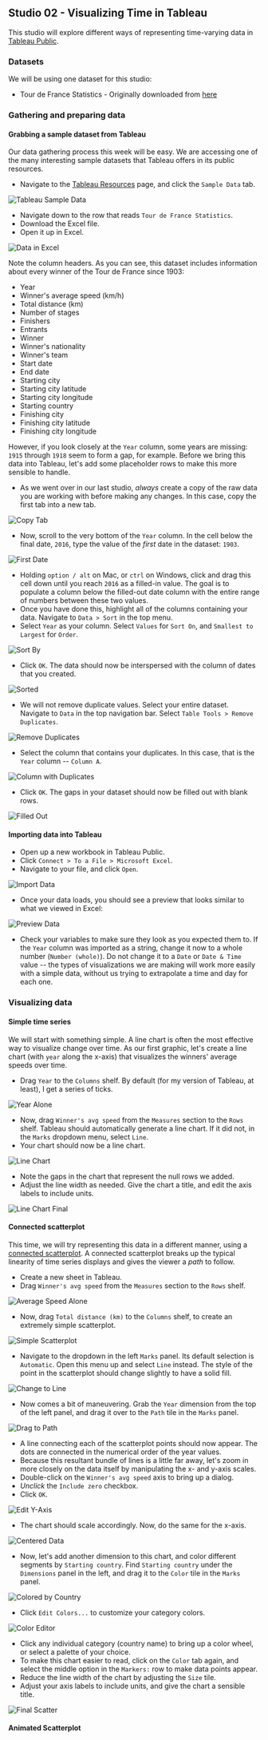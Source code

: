 ## Studio 02 - Visualizing Time in Tableau

This studio will explore different ways of representing time-varying data in [Tableau Public](https://public.tableau.com/s/).

### Datasets

We will be using one dataset for this studio:

* Tour de France Statistics - Originally downloaded from [here](https://public.tableau.com/en-us/s/resources)

### Gathering and preparing data
#### Grabbing a sample dataset from Tableau

Our data gathering process this week will be easy. We are accessing one of the many interesting sample datasets that Tableau offers in its public resources.

* Navigate to the [Tableau Resources](https://public.tableau.com/en-us/s/resources) page, and click the `Sample Data` tab.

![Tableau Sample Data](https://github.com/emilyfuhrman/datavis_design/blob/master/2018_Summer/Studios/Images/02/01_Tableau_Sample_Data.png)

* Navigate down to the row that reads `Tour de France Statistics`.
* Download the Excel file.
* Open it up in Excel.

![Data in Excel](https://github.com/emilyfuhrman/datavis_design/blob/master/2018_Summer/Studios/Images/02/02_Data_in_Excel.png)

Note the column headers. As you can see, this dataset includes information about every winner of the Tour de France since 1903:

 * Year
 * Winner's average speed (km/h)
 * Total distance (km)
 * Number of stages
 * Finishers
 * Entrants
 * Winner
 * Winner's nationality
 * Winner's team
 * Start date
 * End date
 * Starting city
 * Starting city latitude
 * Starting city longitude
 * Starting country
 * Finishing city
 * Finishing city latitude
 * Finishing city longitude

However, if you look closely at the `Year` column, some years are missing: `1915` through `1918` seem to form a gap, for example. Before we bring this data into Tableau, let's add some placeholder rows to make this more sensible to handle.

* As we went over in our last studio, *always* create a copy of the raw data you are working with before making any changes. In this case, copy the first tab into a new tab.

![Copy Tab](https://github.com/emilyfuhrman/datavis_design/blob/master/2018_Summer/Studios/Images/02/03_Copy_Tab.png)

* Now, scroll to the very bottom of the `Year` column. In the cell below the final date, `2016`, type the value of the _first_ date in the dataset: `1903`.

![First Date](https://github.com/emilyfuhrman/datavis_design/blob/master/2018_Summer/Studios/Images/02/04_First_Date.png)

* Holding `option / alt` on Mac, or `ctrl` on Windows, click and drag this cell down until you reach `2016` as a filled-in value. The goal is to populate a column below the filled-out date column with the entire range of numbers between these two values.
* Once you have done this, highlight all of the columns containing your data. Navigate to `Data > Sort` in the top menu.
* Select `Year` as your column. Select `Values` for `Sort On`, and `Smallest to Largest` for `Order`.

![Sort By](https://github.com/emilyfuhrman/datavis_design/blob/master/2018_Summer/Studios/Images/02/05_Sort_By.png)

* Click `OK`. The data should now be interspersed with the column of dates that you created.

![Sorted](https://github.com/emilyfuhrman/datavis_design/blob/master/2018_Summer/Studios/Images/02/06_Sorted.png)

* We will not remove duplicate values. Select your entire dataset. Navigate to `Data` in the top navigation bar. Select `Table Tools > Remove Duplicates`. 

![Remove Duplicates](https://github.com/emilyfuhrman/datavis_design/blob/master/2018_Summer/Studios/Images/02/07_Remove_Duplicates.png)

* Select the column that contains your duplicates. In this case, that is the `Year` column -- `Column A`.

![Column with Duplicates](https://github.com/emilyfuhrman/datavis_design/blob/master/2018_Summer/Studios/Images/02/08_Column_with_Duplicates.png)

* Click `OK`. The gaps in your dataset should now be filled out with blank rows.

![Filled Out](https://github.com/emilyfuhrman/datavis_design/blob/master/2018_Summer/Studios/Images/02/09_Filled_Out.png)

#### Importing data into Tableau

* Open up a new workbook in Tableau Public. 
* Click `Connect > To a File > Microsoft Excel`.
* Navigate to your file, and click `Open`.

![Import Data](https://github.com/emilyfuhrman/datavis_design/blob/master/2018_Summer/Studios/Images/02/10_Import_Data.png)

* Once your data loads, you should see a preview that looks similar to what we viewed in Excel:

![Preview Data](https://github.com/emilyfuhrman/datavis_design/blob/master/2018_Summer/Studios/Images/02/11_Preview_Data.png)

* Check your variables to make sure they look as you expected them to. If the `Year` column was imported as a string, change it now to a whole number (`Number (whole)`). Do not change it to a `Date` or `Date & Time` value -- the types of visualizations we are making will work more easily with a simple data, without us trying to extrapolate a time and day for each one. 

### Visualizing data
#### Simple time series

We will start with something simple. A line chart is often the most effective way to visualize change over time. As our first graphic, let's create a line chart (with `year` along the x-axis) that visualizes the winners' average speeds over time. 

* Drag `Year` to the `Columns` shelf. By default (for my version of Tableau, at least), I get a series of ticks.

![Year Alone](https://github.com/emilyfuhrman/datavis_design/blob/master/2018_Summer/Studios/Images/02/12_Year_Alone.png)

* Now, drag `Winner's avg speed` from the `Measures` section to the `Rows` shelf. Tableau should automatically generate a line chart. If it did not, in the `Marks` dropdown menu, select `Line`. 
* Your chart should now be a line chart.

![Line Chart](https://github.com/emilyfuhrman/datavis_design/blob/master/2018_Summer/Studios/Images/02/13_Line_Chart.png)

* Note the gaps in the chart that represent the null rows we added. 
* Adjust the line width as needed. Give the chart a title, and edit the axis labels to include units.

![Line Chart Final](https://github.com/emilyfuhrman/datavis_design/blob/master/2018_Summer/Studios/Images/02/14_Line_Chart_Final.png)

#### Connected scatterplot

This time, we will try representing this data in a different manner, using a [connected scatterplot](http://www.thefunctionalart.com/2012/09/in-praise-of-connected-scatter-plots.html). A connected scatterplot breaks up the typical linearity of time series displays and gives the viewer a _path_ to follow. 

* Create a new sheet in Tableau.
* Drag `Winner's avg speed` from the `Measures` section to the `Rows` shelf.

![Average Speed Alone](https://github.com/emilyfuhrman/datavis_design/blob/master/2018_Summer/Studios/Images/02/15_Average_Speed_Alone.png)

* Now, drag `Total distance (km)` to the `Columns` shelf, to create an extremely simple scatterplot.

![Simple Scatterplot](https://github.com/emilyfuhrman/datavis_design/blob/master/2018_Summer/Studios/Images/02/16_Simple_Scatterplot.png)

* Navigate to the dropdown in the left `Marks` panel. Its default selection is `Automatic`. Open this menu up and select `Line` instead. The style of the point in the scatterplot should change slightly to have a solid fill.

![Change to Line](https://github.com/emilyfuhrman/datavis_design/blob/master/2018_Summer/Studios/Images/02/17_Change_to_Line.png)

* Now comes a bit of maneuvering. Grab the `Year` dimension from the top of the left panel, and drag it over to the `Path` tile in the `Marks` panel.

![Drag to Path](https://github.com/emilyfuhrman/datavis_design/blob/master/2018_Summer/Studios/Images/02/18_Drag_to_Path.png)

* A line connecting each of the scatterplot points should now appear. The dots are connected in the numerical order of the year values.
* Because this resultant bundle of lines is a little far away, let's zoom in more closely on the data itself by manipulating the x- and y-axis scales.
 * Double-click on the `Winner's avg speed` axis to bring up a dialog. 
 * _Unclick_ the `Include zero` checkbox.
 * Click `OK`.

![Edit Y-Axis](https://github.com/emilyfuhrman/datavis_design/blob/master/2018_Summer/Studios/Images/02/19_Edit_Y-Axis.png)

* The chart should scale accordingly. Now, do the same for the x-axis.

![Centered Data](https://github.com/emilyfuhrman/datavis_design/blob/master/2018_Summer/Studios/Images/02/20_Centered_Data.png)

* Now, let's add another dimension to this chart, and color different segments by `Starting country`. Find `Starting country` under the `Dimensions` panel in the left, and drag it to the `Color` tile in the `Marks` panel.

![Colored by Country](https://github.com/emilyfuhrman/datavis_design/blob/master/2018_Summer/Studios/Images/02/21_Colored_by_Country.png)

* Click `Edit Colors...` to customize your category colors.

![Color Editor](https://github.com/emilyfuhrman/datavis_design/blob/master/2018_Summer/Studios/Images/02/22_Color_Editor.png)

* Click any individual category (country name) to bring up a color wheel, or select a palette of your choice.
* To make this chart easier to read, click on the `Color` tab again, and select the middle option in the `Markers:` row to make data points appear.
* Reduce the line width of the chart by adjusting the `Size` tile.
* Adjust your axis labels to include units, and give the chart a sensible title.

![Final Scatter](https://github.com/emilyfuhrman/datavis_design/blob/master/2018_Summer/Studios/Images/02/24_Final_Scatter.png)

#### Animated Scatterplot



